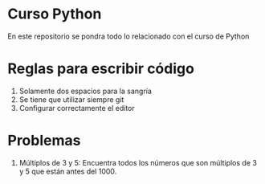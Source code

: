 # Curso Python
En este repositorio se pondra todo lo relacionado con el curso de Python

# Reglas para escribir código #
1. Solamente dos espacios para la sangría
2. Se tiene que utilizar siempre git
3. Configurar correctamente el editor

# Problemas #
1. Múltiplos de 3 y 5: Encuentra todos los números que son múltiplos de 3 y 5 que están antes del 1000.
